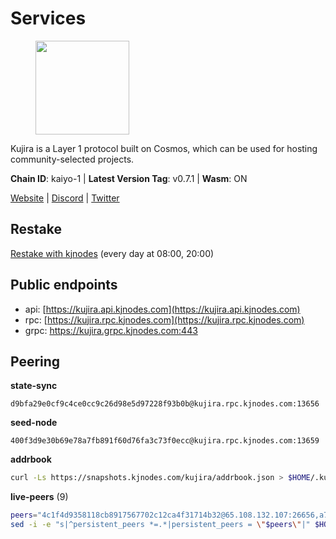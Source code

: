 # Services

<figure><img src="https://raw.githubusercontent.com/kj89/testnet_manuals/main/pingpub/logos/kujira.png" width="150" alt=""><figcaption></figcaption></figure>

Kujira is a Layer 1 protocol built on Cosmos, which can be used for  hosting community-selected projects.

**Chain ID**: kaiyo-1 | **Latest Version Tag**: v0.7.1 | **Wasm**: ON

[Website](https://kujira.app) | [Discord](https://discord.gg/teamkujira) | [Twitter](https://twitter.com/TeamKujira)

## Restake

[Restake with kjnodes](https://restake.app/kujira/kujiravaloper1tnuqj73jfn3724lqz34c27tuv80nv336sadqym) (every day at 08:00, 20:00)
## Public endpoints

* api: [https://kujira.api.kjnodes.com](https://kujira.api.kjnodes.com)
* rpc: [https://kujira.rpc.kjnodes.com](https://kujira.rpc.kjnodes.com)
* grpc: https://kujira.grpc.kjnodes.com:443

## Peering

**state-sync**

```text
d9bfa29e0cf9c4ce0cc9c26d98e5d97228f93b0b@kujira.rpc.kjnodes.com:13656
```

**seed-node**

```text
400f3d9e30b69e78a7fb891f60d76fa3c73f0ecc@kujira.rpc.kjnodes.com:13659
```

**addrbook**
```bash
curl -Ls https://snapshots.kjnodes.com/kujira/addrbook.json > $HOME/.kujira/config/addrbook.json
```

**live-peers** (9)
```bash
peers="4c1f4d9358118cb8917567702c12ca4f31714b32@65.108.132.107:26656,a7d96dc929824613315dcc1c90fee119f28cc51f@134.65.193.158:26656,d87e960e5512e89af70721484617fe72e43dcb29@165.22.199.234:26020,d9bfa29e0cf9c4ce0cc9c26d98e5d97228f93b0b@65.109.88.38:13656,129771a48f43b83c6144c7d282ad1da62434cc07@15.204.197.12:26656,01cf570d3b08fdb5fe2f307cb485de7a35a3af23@135.148.55.229:11856,ccffabe81f2de8a81e171f93fe1209392bf9993f@65.108.234.59:26656,0a51eaa669fa7ad9ad6a8d19942f324725596f23@65.109.80.92:26656,377510fb7c0ee3cacd1a46dbf13b45a4e1525fa6@51.91.153.78:32011"
sed -i -e "s|^persistent_peers *=.*|persistent_peers = \"$peers\"|" $HOME/.kujira/config/config.toml
```
